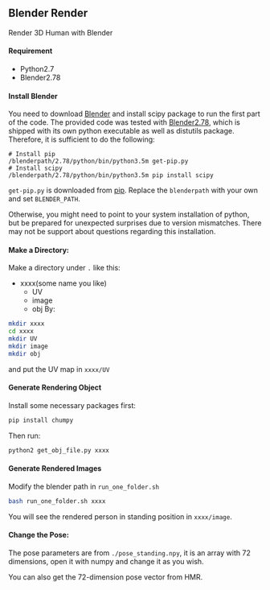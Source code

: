 ## Blender Render
Render 3D Human with Blender

#### Requirement

- Python2.7
- Blender2.78

#### Install Blender
You need to download [Blender](http://download.blender.org/release/) and install scipy package to run the first part of the code. The provided code was tested with [Blender2.78](http://download.blender.org/release/Blender2.78/blender-2.78a-linux-glibc211-x86_64.tar.bz2), which is shipped with its own python executable as well as distutils package. Therefore, it is sufficient to do the following:

``` shell
# Install pip
/blenderpath/2.78/python/bin/python3.5m get-pip.py
# Install scipy
/blenderpath/2.78/python/bin/python3.5m pip install scipy
```

`get-pip.py` is downloaded from [pip](https://pip.pypa.io/en/stable/installing/). Replace the `blenderpath` with your own and set `BLENDER_PATH`.

Otherwise, you might need to point to your system installation of python, but be prepared for unexpected surprises due to version mismatches. There may not be support about questions regarding this installation.


#### Make a Directory:
Make a directory under ```.``` like this:
- xxxx(some name you like)
    - UV
    - image
    - obj
By:
```bash
mkdir xxxx
cd xxxx
mkdir UV
mkdir image
mkdir obj
```
and put the UV map in ```xxxx/UV```

#### Generate Rendering Object

Install some necessary packages first:
```bash
pip install chumpy
```
Then run:
```bash
python2 get_obj_file.py xxxx
```

#### Generate Rendered Images
Modify the blender path in ```run_one_folder.sh```

```bash
bash run_one_folder.sh xxxx
```

You will see the rendered person in standing position in ```xxxx/image```.

#### Change the Pose:
The pose parameters are from ```./pose_standing.npy```, it is an array with 72 dimensions, open it with numpy and change it as you wish.

You can also get the 72-dimension pose vector from HMR.
